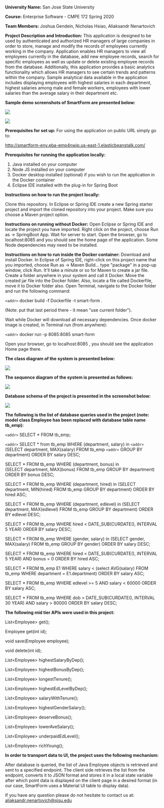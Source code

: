 **University Name:** San Jose State University

**Course:** Enterprise Software - CMPE 172 Spring 2020

**Team Members:** Joshua Gendein, Nicholas Hsiao, Aliaksandr Nenartovich

**Project Description and Introduction:** This application is designed to be used by authenticated and authorized HR managers of large companies in order to store, manage and modify the records of employees currently working in the company. Application enables HR managers to view all employees currently in the database, add new employee records, search for specific employees as well as update or delete existing employee records from the database. Additionally, this application provides a basic analytics functionality which allows HR managers to see certain trends and patterns within the company. Sample analytical data available in the application includes displaying employees with highest salaries in each department, highest salaries among male and female workers, employees with lower salaries than the average salary in their department etc.

**Sample demo screenshots of SmartForm are presented below:**

![](Images/form.png)

![](Images/table.png)

**Prerequisites for set up:**
For using the application on public URL simply go to:

http://smartform-env.eba-emp4nwip.us-east-1.elasticbeanstalk.com/

**Prerequisites for running the application locally:**
1) Java installed on your computer
2) Node JS installed on your computer
3) Docker desktop installed (optional) if you wish to run the application in the Docker container
4) Eclipse IDE installed with the plug-in for Spring Boot

**Instructions on how to run the project locally:**

Clone this repository. In Eclipse or Spring IDE create a new Spring starter project and import the cloned repository into your project. Make sure you choose a Maven project option.

**Instructions on running without Docker:**
Open Eclipse or Spring IDE and locate the project you have imported. Right click on the project, choose Run as -> SpringBoot App. Wait for server to start. Open the browser, go to localhost:8085 and you should see the home page of the application. Some Node dependencies may need to be installed.

**Instructions on how to run inside the Docker container:**
Download and install Docker. In Eclipse of Spring IDE, right-click on this project name that you imported, choose Run as -> Maven Build... type "package" in a pop-up window, click Run. It'll take a minute or so for Maven to create a jar file. Create a folder anywhere in your system and call it Docker. Move the created jar file into the Docker folder. Also, locate a file called Dockerfile, move it to Docker folder also. Open Terminal, navigate to the Docker folder and run the following command:

`<addr>` docker build -f Dockerfile -t smart-form . 

(Note: put that last period there - it mean "use current folder"). 

Wait while Docker will download all necessary dependencies. Once docker image is created, in Terminal run (from anywhere): 

`<addr>` docker run -p 8085:8085 smart-form

Open your browser, go to localhost:8085 , you should see the application Home page there. 

**The class diagram of the system is presented below:**

![](Images/ClassDiagram.png)

**The sequence diagram of the system is presented as follows:**

![](Images/Sequence_Diagram.png)

**Database schema of the project is presented in the screenshot below:**

![](Images/database_schema.png)

**The following is the list of database queries used in the project (note: model class Employee has been replaced with database table name tb_emp):**

`<addr>` SELECT * FROM tb_emp;

`<addr>` SELECT * from tb_emp WHERE (department, salary) in 
		  	               `<addr>` (SELECT department, MAX(salary) FROM tb_emp 
		  	               `<addr>`         GROUP BY department) ORDER BY salary DESC;

SELECT * FROM tb_emp WHERE (department, bonus) in  
		  	                (SELECT department, MAX(bonus) FROM tb_emp
		  	                         GROUP BY department) ORDER BY bonus DESC;

SELECT * FROM tb_emp WHERE (department, hired) in 
	  	                    (SELECT department, MIN(hired) FROM tb_emp
	  	                             GROUP BY department) ORDER BY hired ASC;

SELECT * FROM tb_emp WHERE (department, edlevel) in
		  	                (SELECT department, MAX(edlevel) FROM tb_emp
		  	                         GROUP BY department) ORDER BY edlevel DESC;

SELECT * FROM tb_emp WHERE hired < DATE_SUB(CURDATE(), INTERVAL 5 YEAR) ORDER BY salary DESC;

SELECT * FROM tb_emp WHERE (gender, salary) in
		  	                (SELECT gender, MAX(salary) FROM tb_emp
		  	                         GROUP BY gender) ORDER BY salary DESC;

SELECT * FROM tb_emp WHERE hired < DATE_SUB(CURDATE(), INTERVAL 5 YEAR) 
		  	                                    AND bonus = 0 
		  	                                    ORDER BY hired ASC;

SELECT * FROM tb_emp E1 WHERE salary < 
						(select AVG(salary) FROM tb_emp WHERE department = E1.department)
		  	                                                  ORDER BY salary ASC;

SELECT * FROM tb_emp WHERE edlevel >= 5 AND salary < 60000 ORDER BY salary ASC;

SELECT * FROM tb_emp WHERE dob > DATE_SUB(CURDATE(), INTERVAL 30 YEAR)
		  	                                         AND salary > 80000
		  	                                         ORDER BY salary DESC;


**The following mid tier APIs were used in this project:**

List\<Employee> get();

Employee get(int id);

void save(Employee employee);

void delete(int id);

List\<Employee> highestSalaryByDep();

List\<Employee> highestBonusByDep();

List\<Employee> longestTenure();

List\<Employee> highestEdLevelByDep();

List\<Employee> salaryWithTenure();

List\<Employee> highestGenderSalary();

List\<Employee> deserveBonus();

List\<Employee> lowerAveSalary();

List\<Employee> underpaidEdLevel();

List\<Employee> richYoung();


**In order to transport data to UI, the project uses the following mechanism:**

After database is queried, the list of Java Employee objects is retrieved and sent to a specified endpoint. The client side retrieves the list from the endpoint, converts it to JSON format and stores it in a local state variable after which point data is displayed on the client page in a desired format (in our case, SmartForm uses a Material UI table to display data).
 

If you have any question please do not hesitate to contact us at: aliaksandr.nenartovich@sjsu.edu